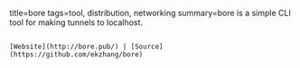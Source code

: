 title=bore
tags=tool, distribution, networking
summary=bore is a simple CLI tool for making tunnels to localhost.
~~~~~~

[Website](http://bore.pub/) | [Source](https://github.com/ekzhang/bore)

